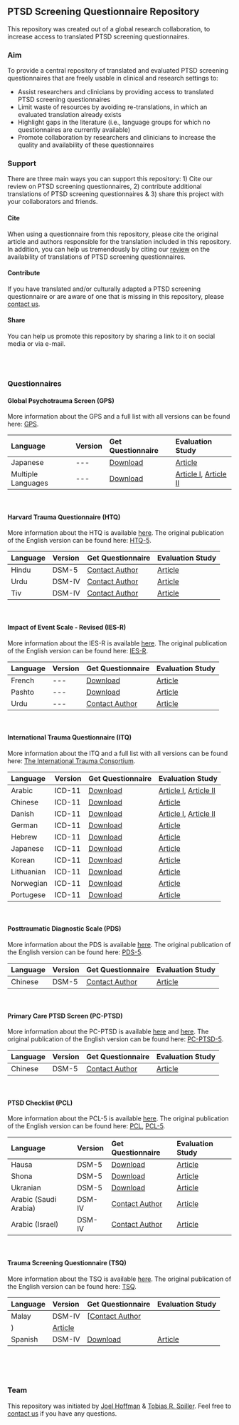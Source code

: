 
## PTSD Screening Questionnaire Repository

This repository was created out of a global research collaboration, to increase access to translated PTSD screening questionnaires. 

### Aim
To provide a central repository of translated and evaluated PTSD screening questionnaires that are freely usable in clinical and research settings to:

-	Assist researchers and clinicians by providing access to translated PTSD screening questionnaires
- Limit waste of resources by avoiding re-translations, in which an evaluated translation already exists
- Highlight gaps in the literature (i.e., language groups for which no questionnaires are currently available) 
- Promote collaboration by researchers and clinicians to increase the quality and availability of these questionnaires 

### Support
There are three main ways you can support this repository: 1) Cite our review  on PTSD screening questionnaires, 2) contribute additional translations of PTSD screening questionnaires & 3) share this project with your collaborators and friends.

#### Cite
When using a questionnaire from this repository, please cite the original article and authors responsible for the translation included in this repository. In addition, you can help us tremendously by citing our [review](ADD) on the availability of translations of PTSD screening questionnaires.

#### Contribute
If you have translated and/or culturally adapted a PTSD screening questionnaire or are aware of one that is missing in this repository, please [contact us](mailto:tobias.spiller@yale.edu).

#### Share
You can help us promote this repository by sharing a link to it on social media or via e-mail.

<br />
<br />

### Questionnaires
#### Global Psychotrauma Screen (GPS)
More information about the GPS and a full list with all versions can be found here: [GPS](https://de.global-psychotrauma.net/gps).

| Language | Version | Get Questionnaire | Evaluation Study |
| :--- | :--- | :--- |  :--- |
| Japanese  | --- | [Download](https://de.global-psychotrauma.net/_files/ugd/893421_4f9d81b41cc7461a94b6128f09f5b28d.pdf) | [Article](https://www.tandfonline.com/doi/full/10.1080/20008198.2020.1810893) | 
| Multiple Languages  | --- | [Download](https://de.global-psychotrauma.net/gps) | [Article I](https://www.tandfonline.com/doi/full/10.1080/20008198.2020.1752504), [Article II](https://www.tandfonline.com/doi/full/10.1080/20008198.2021.1929754)| 
<br />


#### Harvard Trauma Questionnaire (HTQ)
More information about the HTQ is available [here](https://hprt-cambridge.org/screening/harvard-trauma-questionnaire/).
The original publication of the English version can be found here: [HTQ-5](https://academic.oup.com/eurpub/article/29/3/468/5248189?login=true).

| Language | Version | Get Questionnaire | Evaluation Study |
| :--- | :--- | :--- |  :--- |
| Hindu  | DSM-5 | [Contact Author](mailto:apatel@hsph.harvard.edu) | [Article](https://bmcwomenshealth.biomedcentral.com/articles/10.1186/s12905-022-01595-3) | 
| Urdu  | DSM-IV | [Contact Author](mailto:tambri.housen@solidarityinhealth.com)  | [Article](https://journals.sagepub.com/doi/abs/10.1177/1363461518764487) | 
| Tiv  | DSM-IV | [Contact Author](mailto:johnbosco.chukwuorji@unn.edu.ng) | [Article](https://www.tandfonline.com/doi/abs/10.1080/10615806.2017.1361936?journalCode=gasc20) | 

<br />


#### Impact of Event Scale - Revised (IES-R)
More information about the IES-R is available [here](https://www.ptsd.va.gov/professional/assessment/adult-sr/ies-r.asp).
The original publication of the English version can be found here: [IES-R](https://www.sciencedirect.com/science/article/abs/pii/S0887618507000722?via%3Dihub).

| Language | Version | Get Questionnaire | Evaluation Study |
| :--- | :--- | :--- |  :--- |
| French  | --- | [Download](https://journals.sagepub.com/doi/10.1177/070674370304800111?url_ver=Z39.88-2003&rfr_id=ori:rid:crossref.org&rfr_dat=cr_pub%20%200pubmed) | [Article](https://journals.sagepub.com/doi/10.1177/070674370304800111?url_ver=Z39.88-2003&rfr_id=ori:rid:crossref.org&rfr_dat=cr_pub%20%200pubmed) | 
| Pashto  | --- | [Download](https://osf.io/7q5my/) | [Article](https://www.asian-nursingresearch.com/article/S1976-1317(09)60020-7/pdf) | 
| Urdu  | --- | [Contact Author](mailto:Saleem.Tareen@northerntrust.hscni.net) | [Article](https://www.cambridge.org/core/journals/international-psychiatry/article/evaluation-of-an-urdu-version-of-the-impact-of-event-scale-revised/2CA3BF61B194F40F6C301ED8BF754FA6) | 

<br />


#### International Trauma Questionnaire (ITQ)
More information about the ITQ and a full list with all versions can be found here: [The International Trauma Consortium](https://www.traumameasuresglobal.com/itq). 

| Language | Version | Get Questionnaire | Evaluation Study |
| :--- | :--- | :--- |  :--- |
| Arabic | ICD-11 | [Download](https://www.traumameasuresglobal.com/_files/ugd/be25b4_cd992d204d744075a1c4429842960e84.pdf) | [Article I](https://www.cambridge.org/core/journals/global-mental-health/article/are-posttraumatic-stress-disorder-ptsd-and-complexptsd-distinguishable-within-a-treatmentseeking-sample-of-syrian-refugees-living-in-lebanon/096B22F9FED4C03CF297234DBB09FF0F), [Article II](https://onlinelibrary.wiley.com/doi/10.1111/acps.12973)| 
| Chinese  | ICD-11 | [Download](https://www.traumameasuresglobal.com/_files/ugd/be25b4_fa9c5f4850c547769adca6e7a32334d5.pdf) | [Article](https://www.tandfonline.com/doi/full/10.1080/20008198.2019.1608718) | 
| Danish  | ICD-11 | [Download](https://www.traumameasuresglobal.com/_files/ugd/be25b4_90a72d644c484b4eae5be68e58b65747.pdf) | [Article I](https://www.tandfonline.com/doi/full/10.1080/20008198.2021.1880747),  [Article II](https://www.tandfonline.com/doi/full/10.1080/20008198.2021.1894806)| 
| German | ICD-11 | [Download](https://www.traumameasuresglobal.com/_files/ugd/be25b4_542119c23f904aaf845c32d8eeeca9c9.pdf) | [Article](https://cpe.psychopen.eu/index.php/cpe/article/view/5501) | 
| Hebrew | ICD-11 | [Download](https://www.traumameasuresglobal.com/_files/ugd/be25b4_05b0e197335a41f3a557944d05457956.pdf) | [Article](https://www.sciencedirect.com/science/article/abs/pii/S0887618517305145?via%3Dihub) | 
| Japanese  | ICD-11 | [Download](https://www.traumameasuresglobal.com/_files/ugd/be25b4_9a5566d81e9049babc47567e661beb41.pdf) | [Article](https://www.tandfonline.com/doi/full/10.1080/20008198.2020.1717826) | 
| Korean | ICD-11 | [Download](https://www.traumameasuresglobal.com/_files/ugd/be25b4_d3c6a6f7d3c34712bb5c512e57f18fa9.pdf) | [Article](https://www.tandfonline.com/doi/abs/10.1080/10615806.2020.1839889?journalCode=gasc20) | 
| Lithuanian  | ICD-11 | [Download](https://www.traumameasuresglobal.com/_files/ugd/be25b4_b16790b6ee004fd5a7f4f2ac894d631e.pdf) | [Article](https://www.tandfonline.com/doi/full/10.1080/20008198.2017.1414559) | 
| Norwegian | ICD-11 | [Download](https://www.traumameasuresglobal.com/_files/ugd/be25b4_57a917f1452c44b8befd196a4fd8f5dd.pdf) | [Article](https://www.tandfonline.com/doi/full/10.1080/20008198.2020.1796187) | 
| Portugese  | ICD-11 | [Download](https://www.traumameasuresglobal.com/_files/ugd/be25b4_5ee5a5239b2a42d29576743b7e3229ff.pdf) | [Article](https://www.scielo.br/j/spmj/a/SvKMPZc4yCh6mqnGNWKbgdN/?lang=en) | 

<br />


#### Posttraumatic Diagnostic Scale (PDS)
More information about the PDS is available [here](https://www.ptsd.va.gov/professional/assessment/adult-sr/pds.asp). 
The original publication of the English version can be found here: [PDS-5](https://content.apa.org/record/2015-57068-001).

| Language | Version | Get Questionnaire | Evaluation Study |
| :--- | :--- | :--- |  :--- |
| Chinese  | DSM-5 | [Contact Author](mailto:suyijen@ntu.edu.tw) | [Article](https://www.sciencedirect.com/science/article/abs/pii/S088761852030075X) | 

<br />


#### Primary Care PTSD Screen (PC-PTSD)
More information about the PC-PTSD is available [here](https://www.ptsd.va.gov/professional/assessment/screens/pc-ptsd.asp) and [here](https://link.springer.com/article/10.1007/s11606-016-3703-5).
The original publication of the English version can be found here: [PC-PTSD-5](https://jamanetwork.com/journals/jamanetworkopen/fullarticle/2775926).

| Language | Version | Get Questionnaire | Evaluation Study |
| :--- | :--- | :--- |  :--- |
| Chinese  | DSM-5 | [Contact Author](mailto:andyhwfung@gmail.com) | [Article](https://www.tandfonline.com/doi/full/10.1080/26408066.2019.1676858) | 

<br />


#### PTSD Checklist (PCL)
More information about the PCL-5 is available [here](https://www.ptsd.va.gov/professional/assessment/adult-sr/ptsd-checklist.asp).
The original publication of the English version can be found here: [PCL](https://doi.apa.org/record/2008-03290-009?doi=1),
[PCL-5](https://content.apa.org/record/2015-55809-001).

| Language | Version | Get Questionnaire | Evaluation Study |
| :--- | :--- | :--- |  :--- |
| Hausa  | DSM-5 | [Download](https://osf.io/6bwau/) | [Article](https://link.springer.com/article/10.1007/s11469-021-00527-w) | 
| Shona  | DSM-5 | [Download](https://osf.io/r2tna/) | [Article](https://bmcpsychiatry.biomedcentral.com/articles/10.1186/s12888-018-1688-9) | 
| Ukranian  | DSM-5 | [Download](https://af22a459-c039-4ba8-9a14-a6426addc3b6.filesusr.com/ugd/be25b4_322d31e2597746ccac1098a8a8f2210f.docx?dn=1.%20PCL-5%20Ukrainian.docx) | [Article](https://link.springer.com/article/10.1007/s00127-019-01652-7) | 
| Arabic (Saudi Arabia) | DSM-IV | [Contact Author](mailto:ealhalal@KSU.EDU.SA) | [Article](https://onlinelibrary.wiley.com/doi/abs/10.1002/nur.21837) | 
| Arabic (Israel) | DSM-IV | [Contact Author](mailto:slonim@bgu.ac.il) | [Article](https://www.sciencedirect.com/science/article/abs/pii/S0165178118311004) | 

<br />


#### Trauma Screening Questionnaire (TSQ)
More information about the TSQ is available [here](https://www.ptsd.va.gov/professional/assessment/screens/tsq.asp).
The original publication of the English version can be found here: [TSQ](https://www.cambridge.org/core/journals/the-british-journal-of-psychiatry/article/brief-screening-instrument-for-posttraumatic-stress-disorder/8FE873195DE100DD13A3F4370E5BB266).

| Language | Version | Get Questionnaire | Evaluation Study |
| :--- | :--- | :--- |  :--- |
| Malay  | DSM-IV | [[Contact Author](mailto:zubaidiah@usm.my)
)|[Article](https://www.researchgate.net/publication/270961426_Validation_of_Malay_Trauma_Screening_Questionnaire) | 
| Spanish  | DSM-IV | [Download](https://osf.io/e5wzb/) | [Article](https://www.australiancriticalcare.com/article/S1036-7314(17)30322-3/fulltext) | 

<br />
<br />
<br />


### Team
This repository was initiated by [Joel Hoffman](https://www.rtrp-research.com/joel-hoffman) & [Tobias R. Spiller](https://www.ptsdstresslab.org/lab-members). Feel free to [contact us](mailto:tobias.spiller@yale.edu) if you have any questions.
